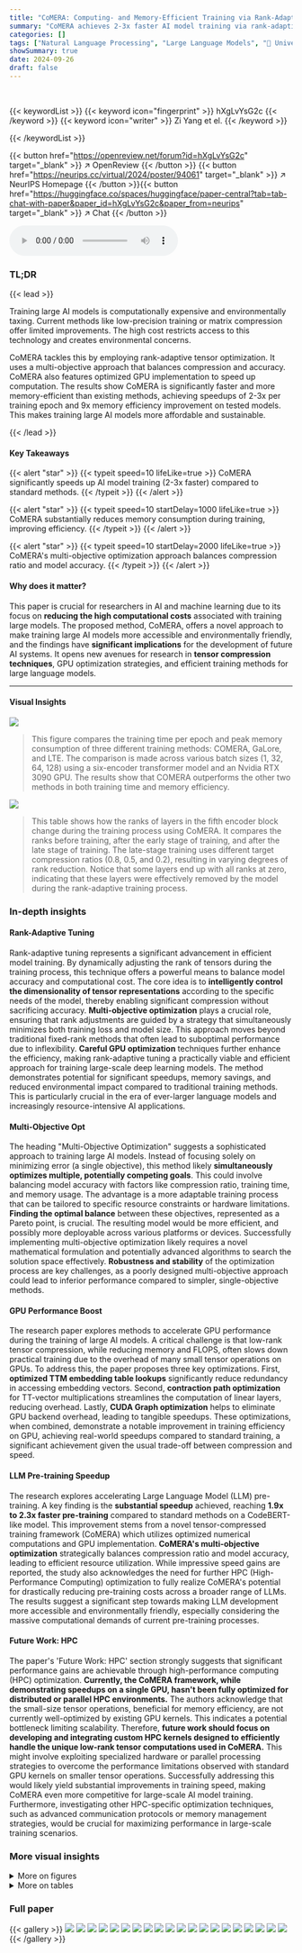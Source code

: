 ```yaml
---
title: "CoMERA: Computing- and Memory-Efficient Training via Rank-Adaptive Tensor Optimization"
summary: "CoMERA achieves 2-3x faster AI model training via rank-adaptive tensor optimization, significantly improving both computing and memory efficiency."
categories: []
tags: ["Natural Language Processing", "Large Language Models", "🏢 University at Albany, SUNY",]
showSummary: true
date: 2024-09-26
draft: false
---
```


<br>

{{< keywordList >}}
{{< keyword icon="fingerprint" >}} hXgLvYsG2c {{< /keyword >}}
{{< keyword icon="writer" >}} Zi Yang et el. {{< /keyword >}}
 
{{< /keywordList >}}

{{< button href="https://openreview.net/forum?id=hXgLvYsG2c" target="_blank" >}}
↗ OpenReview
{{< /button >}}
{{< button href="https://neurips.cc/virtual/2024/poster/94061" target="_blank" >}}
↗ NeurIPS Homepage
{{< /button >}}{{< button href="https://huggingface.co/spaces/huggingface/paper-central?tab=tab-chat-with-paper&paper_id=hXgLvYsG2c&paper_from=neurips" target="_blank" >}}
↗ Chat
{{< /button >}}



<audio controls>
    <source src="https://ai-paper-reviewer.com/hXgLvYsG2c/podcast.wav" type="audio/wav">
    Your browser does not support the audio element.
</audio>


### TL;DR


{{< lead >}}

Training large AI models is computationally expensive and environmentally taxing. Current methods like low-precision training or matrix compression offer limited improvements. The high cost restricts access to this technology and creates environmental concerns. 

CoMERA tackles this by employing rank-adaptive tensor optimization.  It uses a multi-objective approach that balances compression and accuracy. CoMERA also features optimized GPU implementation to speed up computation. The results show CoMERA is significantly faster and more memory-efficient than existing methods, achieving speedups of 2-3x per training epoch and 9x memory efficiency improvement on tested models.  This makes training large AI models more affordable and sustainable.

{{< /lead >}}


#### Key Takeaways

{{< alert "star" >}}
{{< typeit speed=10 lifeLike=true >}} CoMERA significantly speeds up AI model training (2-3x faster) compared to standard methods. {{< /typeit >}}
{{< /alert >}}

{{< alert "star" >}}
{{< typeit speed=10 startDelay=1000 lifeLike=true >}} CoMERA substantially reduces memory consumption during training, improving efficiency. {{< /typeit >}}
{{< /alert >}}

{{< alert "star" >}}
{{< typeit speed=10 startDelay=2000 lifeLike=true >}} CoMERA's multi-objective optimization approach balances compression ratio and model accuracy. {{< /typeit >}}
{{< /alert >}}

#### Why does it matter?
This paper is crucial for researchers in AI and machine learning due to its focus on **reducing the high computational costs** associated with training large models. The proposed method, CoMERA, offers a novel approach to make training large AI models more accessible and environmentally friendly, and the findings have **significant implications** for the development of future AI systems.  It opens new avenues for research in **tensor compression techniques**, GPU optimization strategies, and efficient training methods for large language models.

------
#### Visual Insights



![](https://ai-paper-reviewer.com/hXgLvYsG2c/figures_1_1.jpg)

> This figure compares the training time per epoch and peak memory consumption of three different training methods: COMERA, GaLore, and LTE.  The comparison is made across various batch sizes (1, 32, 64, 128) using a six-encoder transformer model and an Nvidia RTX 3090 GPU.  The results show that COMERA outperforms the other two methods in both training time and memory efficiency.





![](https://ai-paper-reviewer.com/hXgLvYsG2c/tables_7_1.jpg)

> This table shows how the ranks of layers in the fifth encoder block change during the training process using CoMERA.  It compares the ranks before training, after the early stage of training, and after the late stage of training. The late-stage training uses different target compression ratios (0.8, 0.5, and 0.2), resulting in varying degrees of rank reduction.  Notice that some layers end up with all ranks at zero, indicating that these layers were effectively removed by the model during the rank-adaptive training process.





### In-depth insights


#### Rank-Adaptive Tuning
Rank-adaptive tuning represents a significant advancement in efficient model training. By dynamically adjusting the rank of tensors during the training process, this technique offers a powerful means to balance model accuracy and computational cost. The core idea is to **intelligently control the dimensionality of tensor representations** according to the specific needs of the model, thereby enabling significant compression without sacrificing accuracy.  **Multi-objective optimization** plays a crucial role, ensuring that rank adjustments are guided by a strategy that simultaneously minimizes both training loss and model size. This approach moves beyond traditional fixed-rank methods that often lead to suboptimal performance due to inflexibility.  **Careful GPU optimization** techniques further enhance the efficiency, making rank-adaptive tuning a practically viable and efficient approach for training large-scale deep learning models.  The method demonstrates potential for significant speedups, memory savings, and reduced environmental impact compared to traditional training methods. This is particularly crucial in the era of ever-larger language models and increasingly resource-intensive AI applications.

#### Multi-Objective Opt
The heading "Multi-Objective Optimization" suggests a sophisticated approach to training large AI models.  Instead of focusing solely on minimizing error (a single objective), this method likely **simultaneously optimizes multiple, potentially competing goals**.  This could involve balancing model accuracy with factors like compression ratio, training time, and memory usage. The advantage is a more adaptable training process that can be tailored to specific resource constraints or hardware limitations. **Finding the optimal balance** between these objectives, represented as a Pareto point, is crucial.  The resulting model would be more efficient, and possibly more deployable across various platforms or devices.  Successfully implementing multi-objective optimization likely requires a novel mathematical formulation and potentially advanced algorithms to search the solution space effectively. **Robustness and stability** of the optimization process are key challenges, as a poorly designed multi-objective approach could lead to inferior performance compared to simpler, single-objective methods.

#### GPU Performance Boost
The research paper explores methods to accelerate GPU performance during the training of large AI models.  A critical challenge is that low-rank tensor compression, while reducing memory and FLOPS, often slows down practical training due to the overhead of many small tensor operations on GPUs. To address this, the paper proposes three key optimizations.  First, **optimized TTM embedding table lookups** significantly reduce redundancy in accessing embedding vectors. Second, **contraction path optimization** for TT-vector multiplications streamlines the computation of linear layers, reducing overhead. Lastly, **CUDA Graph optimization** helps to eliminate GPU backend overhead, leading to tangible speedups.  These optimizations, when combined, demonstrate a notable improvement in training efficiency on GPU, achieving real-world speedups compared to standard training, a significant achievement given the usual trade-off between compression and speed.

#### LLM Pre-training Speedup
The research explores accelerating Large Language Model (LLM) pre-training.  A key finding is the **substantial speedup** achieved, reaching **1.9x to 2.3x faster pre-training** compared to standard methods on a CodeBERT-like model.  This improvement stems from a novel tensor-compressed training framework (CoMERA) which utilizes optimized numerical computations and GPU implementation.  **CoMERA's multi-objective optimization** strategically balances compression ratio and model accuracy, leading to efficient resource utilization. While impressive speed gains are reported, the study also acknowledges the need for further HPC (High-Performance Computing) optimization to fully realize CoMERA's potential for drastically reducing pre-training costs across a broader range of LLMs.  The results suggest a significant step towards making LLM development more accessible and environmentally friendly, especially considering the massive computational demands of current pre-training processes.

#### Future Work: HPC
The paper's 'Future Work: HPC' section strongly suggests that significant performance gains are achievable through high-performance computing (HPC) optimization.  **Currently, the CoMERA framework, while demonstrating speedups on a single GPU, hasn't been fully optimized for distributed or parallel HPC environments.**  The authors acknowledge that the small-size tensor operations, beneficial for memory efficiency, are not currently well-optimized by existing GPU kernels. This indicates a potential bottleneck limiting scalability. Therefore, **future work should focus on developing and integrating custom HPC kernels designed to efficiently handle the unique low-rank tensor computations used in CoMERA.**  This might involve exploiting specialized hardware or parallel processing strategies to overcome the performance limitations observed with standard GPU kernels on smaller tensor operations.  Successfully addressing this would likely yield substantial improvements in training speed, making CoMERA even more competitive for large-scale AI model training.  Furthermore, investigating other HPC-specific optimization techniques, such as advanced communication protocols or memory management strategies, would be crucial for maximizing performance in large-scale training scenarios.


### More visual insights

<details>
<summary>More on figures
</summary>


![](https://ai-paper-reviewer.com/hXgLvYsG2c/figures_2_1.jpg)

> This figure visualizes tensors and tensor contractions. Part (a) shows the tensor network representations for tensors of orders 1, 2, 3, and 4.  Part (b) illustrates several common tensor contractions: matrix-vector multiplication, matrix-matrix multiplication, tensor-tensor contraction, and multi-tensor contraction.  These operations are fundamental to tensor networks, and visualizing them helps to understand the computational aspects discussed in the paper.


![](https://ai-paper-reviewer.com/hXgLvYsG2c/figures_3_1.jpg)

> This figure illustrates the tensor network structures for tensor-train (TT) and tensor-train matrix (TTM) decompositions.  The TT decomposition represents a tensor as a sequence of smaller, interconnected cores (G1, G2,..., Gd) connected in a chain-like fashion, where the dimensions of each core are determined by the ranks (r0, r1,..., rd) and the original tensor's dimensions (n1, n2,..., nd). The TTM decomposition extends this concept, handling unbalanced dimensions more effectively. It represents the tensor as a similar chain, but each core (F1, F2,..., Fd) incorporates both the dimensions from the TT decomposition (ni) and additional dimensions (mi).  The figure visually depicts these connections between the cores and how they combine to form the original tensor.


![](https://ai-paper-reviewer.com/hXgLvYsG2c/figures_4_1.jpg)

> This figure illustrates the optimized process of looking up entries in a tensor-train matrix (TTM) embedding table.  It demonstrates how the process efficiently selects submatrices from the compressed TTM representation to avoid redundant computations. This optimization significantly reduces both memory consumption and computational cost, as detailed in Section 4.1 of the paper. The figure shows the steps involved: reshaping the embedding table into a tensor, selecting indices, performing tensor contractions, and finally, employing batched GEMM (generalized matrix multiplication) to obtain the desired results. 


![](https://ai-paper-reviewer.com/hXgLvYsG2c/figures_5_1.jpg)

> This figure compares the performance of five different methods for optimizing TTM embedding table lookups. The 'uncompressed' method represents the standard approach without any optimization. The 'proposed approach' is the new method introduced in section 4.1 of the paper, which aims to accelerate the lookup process by eliminating redundant computations. The 'optimized order', 'unique indices', and 'without optimization' methods represent variations of the proposed approach with different levels of optimization applied.  The graph displays the speedup (left) and memory reduction (right) achieved by each method for different batch sizes (10000, 20000, 40000).


![](https://ai-paper-reviewer.com/hXgLvYsG2c/figures_7_1.jpg)

> This figure shows the validation accuracy during the early-stage training of CoMERA on the MNLI dataset.  It illustrates the training progress and how the model's performance on a validation set changes over epochs. The graph indicates that CoMERA achieves comparable validation accuracy to the uncompressed training approach while significantly reducing model size and training time.


![](https://ai-paper-reviewer.com/hXgLvYsG2c/figures_7_2.jpg)

> This figure compares the training time per epoch for different methods on the MNLI dataset using a six-encoder transformer model.  The methods compared are CoMERA with and without CUDA Graph, and uncompressed training with and without CUDA Graph.  The x-axis represents the batch size used (32, 64, and 128), and the y-axis shows the training time in minutes. The figure demonstrates the significant speedup achieved by CoMERA, especially when utilizing CUDA Graph for optimization.


![](https://ai-paper-reviewer.com/hXgLvYsG2c/figures_8_1.jpg)

> This figure compares the training time per epoch and memory cost of three different methods: COMERA with optimization, COMERA without optimization, and uncompressed training.  The comparison is shown for three different batch sizes (10000, 20000, 40000).  The results demonstrate that COMERA, especially with optimizations, significantly reduces both training time and memory consumption compared to uncompressed training, especially at larger batch sizes.  The lack of a value for 40000 batches in the uncompressed scenario suggests that training at that scale may have been infeasible without optimization.


![](https://ai-paper-reviewer.com/hXgLvYsG2c/figures_8_2.jpg)

> This figure shows the training loss curve for both the uncompressed and COMERA methods on the DLRM model during the validation phase.  The x-axis represents the training iteration, and the y-axis represents the normalized cross-entropy (NCE) loss. The plot visually demonstrates the convergence of both methods, with COMERA showing a slightly higher loss at the end of training.


![](https://ai-paper-reviewer.com/hXgLvYsG2c/figures_9_1.jpg)

> This figure shows the pre-training loss curves for both the original CodeBERT model and the CoMERA-compressed version.  The x-axis represents the training steps, and the y-axis represents the training loss. The figure is divided into two phases.  In Phase 1, both models show a similar downward trend in loss.  In Phase 2, a further compression step is introduced in CoMERA, leading to a slight increase in loss initially before it continues its downward trend.  The main observation is that CoMERA achieves comparable performance to CodeBERT despite significant model compression.


![](https://ai-paper-reviewer.com/hXgLvYsG2c/figures_15_1.jpg)

> This figure shows the tensor diagrams for the contraction paths used in the forward and backward propagation of TT-vector multiplications.  The diagrams illustrate the computational flow for both forward and backward passes, broken down into smaller, manageable steps. This visualization aids in understanding how the algorithm optimizes the order of tensor contractions to minimize computational cost and memory usage. The diagrams show different paths for computing gradients of the TT cores in the forward and backward passes.


![](https://ai-paper-reviewer.com/hXgLvYsG2c/figures_16_1.jpg)

> This figure shows the training time per epoch for the six-encoder transformer model on the MNLI dataset with different compression ratios. It demonstrates that CoMERA achieves significant speed-up in training time compared with standard training, especially for high compression ratios. The speedup is more obvious for larger compression ratios, approaching uncompressed training time as the compression ratio approaches 1.


![](https://ai-paper-reviewer.com/hXgLvYsG2c/figures_17_1.jpg)

> This figure compares the training time per epoch and peak memory consumption of three different training methods: COMERA, GaLore, and LTE.  The comparison is done on a six-encoder transformer model using different batch sizes (1, 32, 64, 128) and running on an Nvidia RTX 3090 GPU.  The results show that COMERA significantly outperforms GaLore and LTE in terms of both training speed and memory efficiency.


![](https://ai-paper-reviewer.com/hXgLvYsG2c/figures_17_2.jpg)

> This figure shows the validation accuracy over training epochs for both mixed-precision and FP32 versions of CoMERA on a six-encoder transformer model.  It demonstrates the comparable convergence speed and accuracy of the mixed-precision approach compared to the standard FP32 training.


</details>




<details>
<summary>More on tables
</summary>


![](https://ai-paper-reviewer.com/hXgLvYsG2c/tables_8_1.jpg)
> This table presents a comparison of the training results for the Deep Learning Recommendation Model (DLRM) using both uncompressed and CoMERA methods.  It shows the accuracy, normalized cross-entropy (CE) loss, model size, and peak memory usage for each method.  The results demonstrate that CoMERA achieves similar accuracy with a significantly smaller model size and lower peak memory consumption compared to the uncompressed method.

![](https://ai-paper-reviewer.com/hXgLvYsG2c/tables_13_1.jpg)
> This table presents the results of training a transformer model on the MNLI dataset using different methods: uncompressed training and CoMERA with varying target compression ratios (0.8, 0.5, 0.2).  For each method, it shows the validation accuracy, the total model size (in MB), and the compressed size of the tensorized layers (in MB). The table demonstrates the effectiveness of CoMERA in compressing the model while maintaining high accuracy.

![](https://ai-paper-reviewer.com/hXgLvYsG2c/tables_16_1.jpg)
> This table shows the tensorization settings used for different layers in the Transformer model within the COMERA framework.  It specifies the format (TTM or TT) employed for compressing the weight matrices, the original linear shape of the weight matrices, the reshaped tensor shape after applying the chosen tensor decomposition, and the rank (a hyperparameter affecting the compression level) used for each layer type.

![](https://ai-paper-reviewer.com/hXgLvYsG2c/tables_17_1.jpg)
> This table presents the speedup achieved by using mixed-precision computation (FP8-mix) compared to using full precision (FP32) for both tensor-vector and matrix-vector multiplication in CoMERA. Different input tensor shapes (b, m, n) are tested, where b represents the batch size, m is the input dimension, and n is the output dimension. The speedup is calculated as the ratio of the execution time of FP32 to the execution time of the respective mixed-precision method. The table shows that significant speedups can be obtained by utilizing mixed-precision computation, especially for larger tensor shapes.

![](https://ai-paper-reviewer.com/hXgLvYsG2c/tables_18_1.jpg)
> This table presents the training results of the DLRM model using two different precision methods: FP32 CoMERA (full precision) and FP8/FP32 mixed-precision CoMERA.  The results show the accuracy and normalized cross-entropy (CE) loss achieved by each method.  The data is for a batch size of 10,000.

</details>




### Full paper

{{< gallery >}}
<img src="https://ai-paper-reviewer.com/hXgLvYsG2c/1.png" class="grid-w50 md:grid-w33 xl:grid-w25" />
<img src="https://ai-paper-reviewer.com/hXgLvYsG2c/2.png" class="grid-w50 md:grid-w33 xl:grid-w25" />
<img src="https://ai-paper-reviewer.com/hXgLvYsG2c/3.png" class="grid-w50 md:grid-w33 xl:grid-w25" />
<img src="https://ai-paper-reviewer.com/hXgLvYsG2c/4.png" class="grid-w50 md:grid-w33 xl:grid-w25" />
<img src="https://ai-paper-reviewer.com/hXgLvYsG2c/5.png" class="grid-w50 md:grid-w33 xl:grid-w25" />
<img src="https://ai-paper-reviewer.com/hXgLvYsG2c/6.png" class="grid-w50 md:grid-w33 xl:grid-w25" />
<img src="https://ai-paper-reviewer.com/hXgLvYsG2c/7.png" class="grid-w50 md:grid-w33 xl:grid-w25" />
<img src="https://ai-paper-reviewer.com/hXgLvYsG2c/8.png" class="grid-w50 md:grid-w33 xl:grid-w25" />
<img src="https://ai-paper-reviewer.com/hXgLvYsG2c/9.png" class="grid-w50 md:grid-w33 xl:grid-w25" />
<img src="https://ai-paper-reviewer.com/hXgLvYsG2c/10.png" class="grid-w50 md:grid-w33 xl:grid-w25" />
<img src="https://ai-paper-reviewer.com/hXgLvYsG2c/11.png" class="grid-w50 md:grid-w33 xl:grid-w25" />
<img src="https://ai-paper-reviewer.com/hXgLvYsG2c/12.png" class="grid-w50 md:grid-w33 xl:grid-w25" />
<img src="https://ai-paper-reviewer.com/hXgLvYsG2c/13.png" class="grid-w50 md:grid-w33 xl:grid-w25" />
<img src="https://ai-paper-reviewer.com/hXgLvYsG2c/14.png" class="grid-w50 md:grid-w33 xl:grid-w25" />
<img src="https://ai-paper-reviewer.com/hXgLvYsG2c/15.png" class="grid-w50 md:grid-w33 xl:grid-w25" />
<img src="https://ai-paper-reviewer.com/hXgLvYsG2c/16.png" class="grid-w50 md:grid-w33 xl:grid-w25" />
<img src="https://ai-paper-reviewer.com/hXgLvYsG2c/17.png" class="grid-w50 md:grid-w33 xl:grid-w25" />
<img src="https://ai-paper-reviewer.com/hXgLvYsG2c/18.png" class="grid-w50 md:grid-w33 xl:grid-w25" />
<img src="https://ai-paper-reviewer.com/hXgLvYsG2c/19.png" class="grid-w50 md:grid-w33 xl:grid-w25" />
<img src="https://ai-paper-reviewer.com/hXgLvYsG2c/20.png" class="grid-w50 md:grid-w33 xl:grid-w25" />
{{< /gallery >}}